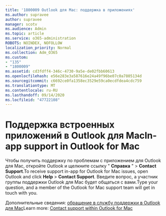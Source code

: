```yaml
---
title: '1800009 Outlook для Mac: поддержка в приложениях'
ms.author: supravee
author: supravee
manager: scotv
ms.audience: Admin
ms.topic: article
ms.service: o365-administration
ROBOTS: NOINDEX, NOFOLLOW
localization_priority: Normal
ms.collection: Adm_O365
ms.custom:
- "135"
- "1800009"
ms.assetid: cd3fdff4-346c-4730-9a5e-de02fbb60613
ms.openlocfilehash: e56e283e3a587616e24a49f96be07c0a7805134d
ms.sourcegitcommit: c6692ce0fa1358ec3529e59ca0ecdfdea4cdc759
ms.translationtype: MT
ms.contentlocale: ru-RU
ms.lasthandoff: 09/14/2020
ms.locfileid: "47722108"
---
```

# <a name="in-app-support-in-outlook-for-mac"></a><span data-ttu-id="2049a-102">Поддержка встроенных приложений в Outlook для Mac</span><span class="sxs-lookup"><span data-stu-id="2049a-102">In-app support in Outlook for Mac</span></span>

<span data-ttu-id="2049a-103">Чтобы получить поддержку по проблемам с приложением для Outlook для Mac, откройте Outlook и щелкните ссылку " **Справка** " \> **Contact Support**.</span><span class="sxs-lookup"><span data-stu-id="2049a-103">To receive support in-app for Outlook for Mac issues, open Outlook and click **Help** \> **Contact Support**.</span></span> <span data-ttu-id="2049a-104">Введите вопрос, а участник группы поддержки Outlook для Mac будет общаться с вами.</span><span class="sxs-lookup"><span data-stu-id="2049a-104">Type your question, and a member of the Outlook for Mac support team will get in touch with you.</span></span> 

<span data-ttu-id="2049a-105">Дополнительные сведения: [обращение в службу поддержки в Outlook для Mac](https://support.office.com//article/d0410177-8e65-4487-93f7-206a3a3d71a8)</span><span class="sxs-lookup"><span data-stu-id="2049a-105">Learn more: [Contact support within Outlook for Mac](https://support.office.com//article/d0410177-8e65-4487-93f7-206a3a3d71a8)</span></span>